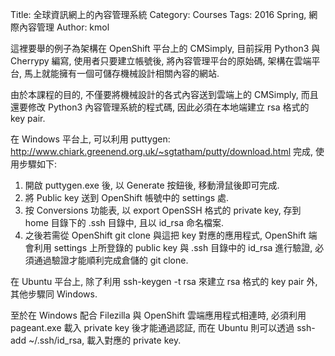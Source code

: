 Title: 全球資訊網上的內容管理系統
Category: Courses
Tags: 2016 Spring, 網際內容管理
Author: kmol

這裡要舉的例子為架構在 OpenShift 平台上的 CMSimply, 目前採用 Python3 與 Cherrypy 編寫, 使用者只要建立帳號後, 將內容管理平台的原始碼, 架構在雲端平台, 馬上就能擁有一個可儲存機械設計相關內容的網站.

<!-- PELICAN_END_SUMMARY -->

由於本課程的目的, 不僅要將機械設計的各式內容送到雲端上的 CMSimply, 而且還要修改 Python3 內容管理系統的程式碼, 因此必須在本地端建立 rsa 格式的 key pair.

在 Windows 平台上, 可以利用 puttygen: <a href="http://www.chiark.greenend.org.uk/~sgtatham/putty/download.html">http://www.chiark.greenend.org.uk/~sgtatham/putty/download.html</a> 完成, 使用步驟如下:

1. 開啟 puttygen.exe 後, 以 Generate 按鈕後, 移動滑鼠後即可完成.
2. 將 Public key 送到 OpenShift 帳號中的 settings 處.
3. 按 Conversions 功能表, 以 export OpenSSH 格式的 private key, 存到 home 目錄下的 .ssh 目錄中, 且以 id_rsa 命名檔案.
4. 之後若需從 OpenShift git clone 與這把 key 對應的應用程式, OpenShift 端會利用 settings 上所登錄的 public key 與 .ssh 目錄中的 id_rsa 進行驗證, 必須通過驗證才能順利完成倉儲的 git clone.

在 Ubuntu 平台上, 除了利用 ssh-keygen -t rsa 來建立 rsa 格式的 key pair 外, 其他步驟同 Windows.

至於在 Windows 配合 Filezilla 與 OpenShift 雲端應用程式相連時, 必須利用 pageant.exe 載入 private key 後才能通過認証, 而在 Ubuntu 則可以透過 ssh-add ~/.ssh/id_rsa, 載入對應的 private key.


